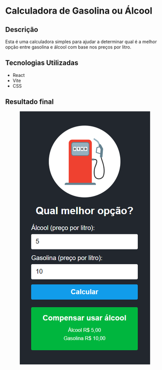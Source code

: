 # Calculadora de Gasolina ou Álcool

## Descrição

Esta é uma calculadora simples para ajudar a determinar qual é a melhor opção entre gasolina e álcool com base nos preços por litro.

## Tecnologias Utilizadas

- React
- Vite
- CSS

## Resultado final

<div align= 'center'>
  <img src="./src/assets/calculadora.png" alt="Minha Imagem">
</div>
